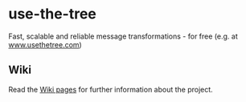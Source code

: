 use-the-tree
============

Fast, scalable and reliable message transformations - for free (e.g. at www.usethetree.com)


## Wiki
Read the [Wiki pages](https://github.com/mqsiuser/use-the-tree/wiki) for further information about the project.
